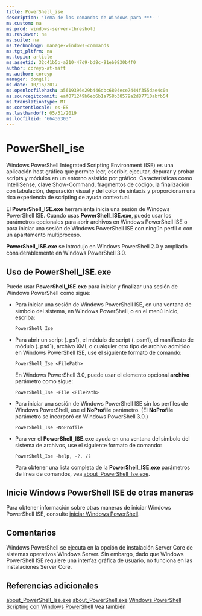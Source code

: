 ```yaml
---
title: PowerShell_ise
description: 'Tema de los comandos de Windows para ***- '
ms.custom: na
ms.prod: windows-server-threshold
ms.reviewer: na
ms.suite: na
ms.technology: manage-windows-commands
ms.tgt_pltfrm: na
ms.topic: article
ms.assetid: 32c41b5b-a210-47d9-bd8c-91eb9830b4f0
author: coreyp-at-msft
ms.author: coreyp
manager: dongill
ms.date: 10/16/2017
ms.openlocfilehash: a5619396e29b446dbc6804ece7444f355dae4c0a
ms.sourcegitcommit: eaf071249b6eb6b1a758b38579a2d87710abfb54
ms.translationtype: MT
ms.contentlocale: es-ES
ms.lasthandoff: 05/31/2019
ms.locfileid: "66436303"
---
```

# <a name="powershellise"></a>PowerShell_ise



Windows PowerShell Integrated Scripting Environment (ISE) es una aplicación host gráfica que permite leer, escribir, ejecutar, depurar y probar scripts y módulos en un entorno asistido por gráfico. Características como IntelliSense, clave Show-Command, fragmentos de código, la finalización con tabulación, depuración visual y del color de sintaxis y proporcionan una rica experiencia de scripting de ayuda contextual.

El **PowerShell_ISE.exe** herramienta inicia una sesión de Windows PowerShell ISE. Cuando usas **PowerShell_ISE.exe**, puede usar los parámetros opcionales para abrir archivos en Windows PowerShell ISE o para iniciar una sesión de Windows PowerShell ISE con ningún perfil o con un apartamento multiproceso.

**PowerShell_ISE.exe** se introdujo en Windows PowerShell 2.0 y ampliado considerablemente en Windows PowerShell 3.0.

## <a name="using-powershelliseexe"></a>Uso de PowerShell_ISE.exe

Puede usar **PowerShell_ISE.exe** para iniciar y finalizar una sesión de Windows PowerShell como sigue:
- Para iniciar una sesión de Windows PowerShell ISE, en una ventana de símbolo del sistema, en Windows PowerShell, o en el menú Inicio, escriba:  
  ```
  PowerShell_Ise
  ```  
- Para abrir un script (. ps1), el módulo de script (. psm1), el manifiesto de módulo (. psd1), archivo XML o cualquier otro tipo de archivo admitido en Windows PowerShell ISE, use el siguiente formato de comando:  
  ```
  PowerShell_Ise <FilePath>
  ```  
  En Windows PowerShell 3.0, puede usar el elemento opcional **archivo** parámetro como sigue:  
  ```
  PowerShell_Ise -File <FilePath>
  ```  
- Para iniciar una sesión de Windows PowerShell ISE sin los perfiles de Windows PowerShell, use el **NoProfile** parámetro. (El **NoProfile** parámetro se incorporó en Windows PowerShell 3.0.)  
  ```
  PowerShell_Ise -NoProfile
  ```  
- Para ver el **PowerShell_ISE.exe** ayuda en una ventana del símbolo del sistema de archivos, use el siguiente formato de comando:  
  ```
  PowerShell_Ise -help, -?, /?
  ```  
  Para obtener una lista completa de la **PowerShell_ISE.exe** parámetros de línea de comandos, vea [about_PowerShell_Ise.exe](https://go.microsoft.com/fwlink/?LinkId=256512).

## <a name="start-windows-powershell-ise-in-other-ways"></a>Inicie Windows PowerShell ISE de otras maneras

Para obtener información sobre otras maneras de iniciar Windows PowerShell ISE, consulte [iniciar Windows PowerShell](https://go.microsoft.com/fwlink/?LinkID=135259).

## <a name="remarks"></a>Comentarios

Windows PowerShell se ejecuta en la opción de instalación Server Core de sistemas operativos Windows Server. Sin embargo, dado que Windows PowerShell ISE requiere una interfaz gráfica de usuario, no funciona en las instalaciones Server Core.

## <a name="additional-references"></a>Referencias adicionales

[about_PowerShell_Ise.exe](https://go.microsoft.com/fwlink/?LinkId=256512)
[about_PowerShell.exe](https://go.microsoft.com/fwlink/?LinkID=113439)
[Windows PowerShell](https://go.microsoft.com/fwlink/?LinkID=107116)
[Scripting con Windows PowerShell](https://technet.microsoft.com/scriptcenter/dd742419) Vea también
